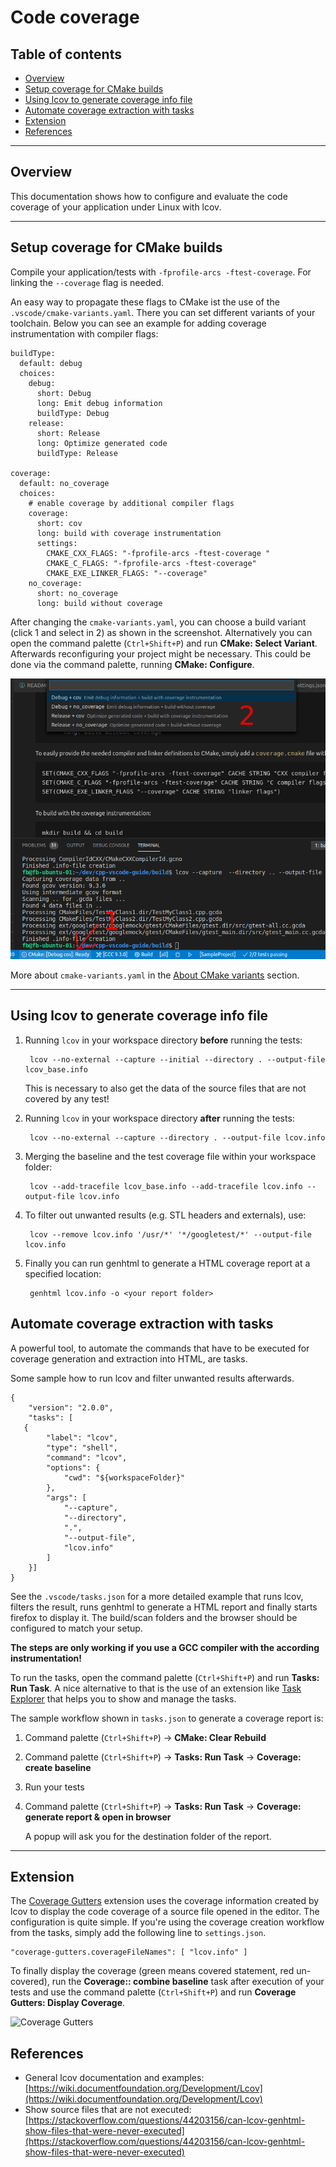 
# Code coverage <!-- omit in toc -->

## Table of contents <!-- omit in toc -->

- [Overview](#overview)
- [Setup coverage for CMake builds](#setup-coverage-for-cmake-builds)
- [Using lcov to generate coverage info file](#using-lcov-to-generate-coverage-info-file)
- [Automate coverage extraction with tasks](#automate-coverage-extraction-with-tasks)
- [Extension](#extension)
- [References](#references)

---

## Overview

This documentation shows how to configure and evaluate the code coverage of your application under Linux with lcov.

---

## Setup coverage for CMake builds

Compile your application/tests with `-fprofile-arcs -ftest-coverage`. For linking the `--coverage` flag is needed.

An easy way to propagate these flags to CMake ist the use of the `.vscode/cmake-variants.yaml`.
There you can set different variants of your toolchain. Below you can see an example for adding coverage instrumentation with compiler flags:

    buildType:
      default: debug
      choices:
        debug:
          short: Debug
          long: Emit debug information
          buildType: Debug
        release:
          short: Release
          long: Optimize generated code
          buildType: Release

    coverage:
      default: no_coverage
      choices:
        # enable coverage by additional compiler flags
        coverage:
          short: cov
          long: build with coverage instrumentation
          settings:
            CMAKE_CXX_FLAGS: "-fprofile-arcs -ftest-coverage "
            CMAKE_C_FLAGS: "-fprofile-arcs -ftest-coverage"
            CMAKE_EXE_LINKER_FLAGS: "--coverage"
        no_coverage:
          short: no_coverage
          long: build without coverage

After changing the `cmake-variants.yaml`, you can choose a build variant (click 1 and select in 2) as shown in the screenshot. Alternatively you can open the command palette (`Ctrl+Shift+P`) and run **CMake: Select Variant**. Afterwards reconfiguring your project might be necessary. This could be done via the command palette, running **CMake: Configure**.

![CMake variants selection](../images/cmake-variants.png)

More about `cmake-variants.yaml` in the [About CMake variants](../README.md#about-cmake-variants) section.

---

## Using lcov to generate coverage info file

1. Running `lcov` in your workspace directory **before** running the tests:

        lcov --no-external --capture --initial --directory . --output-file lcov_base.info

    This is necessary to also get the data of the source files that are not covered by any test!

2. Running `lcov` in your workspace directory **after** running the tests:

        lcov --no-external --capture --directory . --output-file lcov.info

3. Merging the baseline and the test coverage file within your workspace folder:

        lcov --add-tracefile lcov_base.info --add-tracefile lcov.info --output-file lcov.info

4. To filter out unwanted results (e.g. STL headers and externals), use:

        lcov --remove lcov.info '/usr/*' '*/googletest/*' --output-file lcov.info

5. Finally you can run genhtml to generate a HTML coverage report at a specified location:

        genhtml lcov.info -o <your report folder>

## Automate coverage extraction with tasks

A powerful tool, to automate the commands that have to be executed for coverage generation and extraction into HTML, are tasks.

Some sample how to run lcov and filter unwanted results afterwards.

    {
        "version": "2.0.0",
        "tasks": [
       {
            "label": "lcov",
            "type": "shell",
            "command": "lcov",
            "options": {
                "cwd": "${workspaceFolder}"
            },
            "args": [
                "--capture",
                "--directory",
                ".",
                "--output-file",
                "lcov.info"
            ]
        }] 
    }

See the `.vscode/tasks.json` for a more detailed example that runs lcov, filters the result, runs genhtml to generate a HTML report and finally starts firefox to display it.
The build/scan folders and the browser should be configured to match your setup.

**The steps are only working if you use a GCC compiler with the according instrumentation!**

To run the tasks, open the command palette (`Ctrl+Shift+P`) and run **Tasks: Run Task**. A nice alternative to that is the use of an extension like [Task Explorer](https://marketplace.visualstudio.com/items?itemName=spmeesseman.vscode-taskexplorer) that helps you to show and manage the tasks.

The sample workflow shown in `tasks.json` to generate a coverage report is:

1. Command palette (`Ctrl+Shift+P`) -> **CMake: Clear Rebuild**
2. Command palette (`Ctrl+Shift+P`) -> **Tasks: Run Task** -> **Coverage: create baseline**
3. Run your tests
4. Command palette (`Ctrl+Shift+P`) -> **Tasks: Run Task** -> **Coverage: generate report & open in browser**

    A popup will ask you for the destination folder of the report.

<!-- TODO: More about tasks in Tasks section -->

---

## Extension

The [Coverage Gutters](https://marketplace.visualstudio.com/items?itemName=ryanluker.vscode-coverage-gutters) extension uses the coverage information created by lcov to display the code coverage of a source file opened in the editor. The configuration is quite simple. If you're using the coverage creation workflow from the tasks, simply add the following line to `settings.json`.

    "coverage-gutters.coverageFileNames": [ "lcov.info" ]

To finally display the coverage (green means covered statement, red un-covered), run the **Coverage:: combine baseline** task after execution of your tests and use the command palette (`Ctrl+Shift+P`) and run **Coverage Gutters: Display Coverage**.

![Coverage Gutters](https://raw.githubusercontent.com/ryanluker/vscode-coverage-gutters/master/promo_images/coverage-gutters-features-1.gif)

## References

- General lcov documentation and examples: [https://wiki.documentfoundation.org/Development/Lcov](https://wiki.documentfoundation.org/Development/Lcov)
- Show source files that are not executed: [https://stackoverflow.com/questions/44203156/can-lcov-genhtml-show-files-that-were-never-executed](https://stackoverflow.com/questions/44203156/can-lcov-genhtml-show-files-that-were-never-executed)

